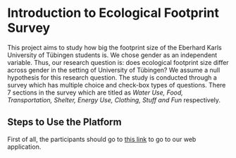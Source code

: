 # Introduction to Ecological Footprint Survey
This project aims to study how big the footprint size of the Eberhard Karls University of Tübingen students is. We chose gender as an independent variable. Thus, our research question is: does ecological footprint size differ across gender in the setting of University of Tübingen? We assume a null hypothesis for this research question. The study is conducted through a survey which has multiple choice and check-box types of questions. There 7 sections in the survey which are titled as *Water Use, Food, Transportation, Shelter, Energy Use, Clothing, Stuff and Fun* respectively.
## Steps to Use the Platform
First of all, the participants should go to [this link](http://18.185.61.4:portNum) to go to our web application.

```bash

```
